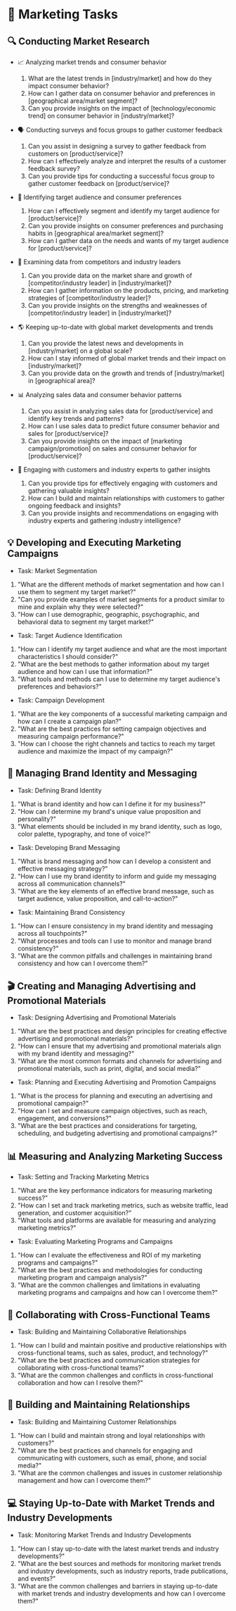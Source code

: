 
# 🎨 Marketing Tasks


## 🔍 Conducting Market Research

- 📈 Analyzing market trends and consumer behavior
  1. What are the latest trends in [industry/market] and how do they impact consumer behavior?
  2. How can I gather data on consumer behavior and preferences in [geographical area/market segment]?
  3. Can you provide insights on the impact of [technology/economic trend] on consumer behavior in [industry/market]?

- 🗣️ Conducting surveys and focus groups to gather customer feedback
  1. Can you assist in designing a survey to gather feedback from customers on [product/service]?
  2. How can I effectively analyze and interpret the results of a customer feedback survey?
  3. Can you provide tips for conducting a successful focus group to gather customer feedback on [product/service]?

- 🔎 Identifying target audience and consumer preferences
  1. How can I effectively segment and identify my target audience for [product/service]?
  2. Can you provide insights on consumer preferences and purchasing habits in [geographical area/market segment]?
  3. How can I gather data on the needs and wants of my target audience for [product/service]?

- 🔬 Examining data from competitors and industry leaders
  1. Can you provide data on the market share and growth of [competitor/industry leader] in [industry/market]?
  2. How can I gather information on the products, pricing, and marketing strategies of [competitor/industry leader]?
  3. Can you provide insights on the strengths and weaknesses of [competitor/industry leader] in [industry/market]?

- 🌎 Keeping up-to-date with global market developments and trends
  1. Can you provide the latest news and developments in [industry/market] on a global scale?
  2. How can I stay informed of global market trends and their impact on [industry/market]?
  3. Can you provide data on the growth and trends of [industry/market] in [geographical area]?

- 📊 Analyzing sales data and consumer behavior patterns
  1. Can you assist in analyzing sales data for [product/service] and identify key trends and patterns?
  2. How can I use sales data to predict future consumer behavior and sales for [product/service]?
  3. Can you provide insights on the impact of [marketing campaign/promotion] on sales and consumer behavior for [product/service]?

- 💬 Engaging with customers and industry experts to gather insights
  1. Can you provide tips for effectively engaging with customers and gathering valuable insights?
  2. How can I build and maintain relationships with customers to gather ongoing feedback and insights?
  3. Can you provide insights and recommendations on engaging with industry experts and gathering industry intelligence?


## 💡 Developing and Executing Marketing Campaigns 
- Task: Market Segmentation 
1. "What are the different methods of market segmentation and how can I use them to segment my target market?"
2. "Can you provide examples of market segments for a product similar to mine and explain why they were selected?"
3. "How can I use demographic, geographic, psychographic, and behavioral data to segment my target market?"

- Task: Target Audience Identification 
1. "How can I identify my target audience and what are the most important characteristics I should consider?"
2. "What are the best methods to gather information about my target audience and how can I use that information?"
3. "What tools and methods can I use to determine my target audience's preferences and behaviors?"

- Task: Campaign Development 
1. "What are the key components of a successful marketing campaign and how can I create a campaign plan?"
2. "What are the best practices for setting campaign objectives and measuring campaign performance?"
3. "How can I choose the right channels and tactics to reach my target audience and maximize the impact of my campaign?"

## 🎨 Managing Brand Identity and Messaging

- Task: Defining Brand Identity 
1. "What is brand identity and how can I define it for my business?"
2. "How can I determine my brand's unique value proposition and personality?"
3. "What elements should be included in my brand identity, such as logo, color palette, typography, and tone of voice?"

- Task: Developing Brand Messaging 
1. "What is brand messaging and how can I develop a consistent and effective messaging strategy?"
2. "How can I use my brand identity to inform and guide my messaging across all communication channels?"
3. "What are the key elements of an effective brand message, such as target audience, value proposition, and call-to-action?"

- Task: Maintaining Brand Consistency 
1. "How can I ensure consistency in my brand identity and messaging across all touchpoints?"
2. "What processes and tools can I use to monitor and manage brand consistency?"
3. "What are the common pitfalls and challenges in maintaining brand consistency and how can I overcome them?"

## 🎬 Creating and Managing Advertising and Promotional Materials
- Task: Designing Advertising and Promotional Materials 
1. "What are the best practices and design principles for creating effective advertising and promotional materials?"
2. "How can I ensure that my advertising and promotional materials align with my brand identity and messaging?"
3. "What are the most common formats and channels for advertising and promotional materials, such as print, digital, and social media?"

- Task: Planning and Executing Advertising and Promotion Campaigns
1. "What is the process for planning and executing an advertising and promotional campaign?"
2. "How can I set and measure campaign objectives, such as reach, engagement, and conversions?"
3. "What are the best practices and considerations for targeting, scheduling, and budgeting advertising and promotional campaigns?"

## 📊 Measuring and Analyzing Marketing Success
- Task: Setting and Tracking Marketing Metrics
1. "What are the key performance indicators for measuring marketing success?"
2. "How can I set and track marketing metrics, such as website traffic, lead generation, and customer acquisition?"
3. "What tools and platforms are available for measuring and analyzing marketing metrics?"

- Task: Evaluating Marketing Programs and Campaigns
1. "How can I evaluate the effectiveness and ROI of my marketing programs and campaigns?"
2. "What are the best practices and methodologies for conducting marketing program and campaign analysis?"
3. "What are the common challenges and limitations in evaluating marketing programs and campaigns and how can I overcome them?"

## 🤝 Collaborating with Cross-Functional Teams
- Task: Building and Maintaining Collaborative Relationships
1. "How can I build and maintain positive and productive relationships with cross-functional teams, such as sales, product, and technology?"
2. "What are the best practices and communication strategies for collaborating with cross-functional teams?"
3. "What are the common challenges and conflicts in cross-functional collaboration and how can I resolve them?"

## 💬 Building and Maintaining Relationships
- Task: Building and Maintaining Customer Relationships
1. "How can I build and maintain strong and loyal relationships with customers?"
2. "What are the best practices and channels for engaging and communicating with customers, such as email, phone, and social media?"
3. "What are the common challenges and issues in customer relationship management and how can I overcome them?"

## 💻 Staying Up-to-Date with Market Trends and Industry Developments
- Task: Monitoring Market Trends and Industry Developments
1. "How can I stay up-to-date with the latest market trends and industry developments?"
2. "What are the best sources and methods for monitoring market trends and industry developments, such as industry reports, trade publications, and events?"
3. "What are the common challenges and barriers in staying up-to-date with market trends and industry developments and how can I overcome them?"

